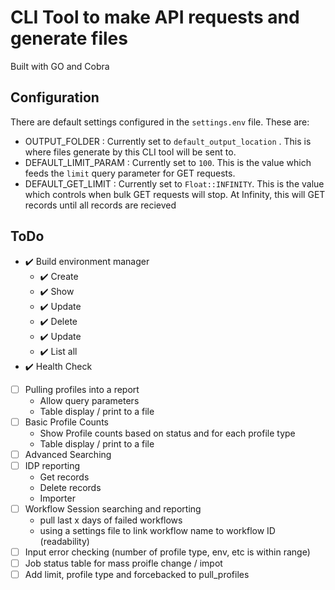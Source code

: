 # CLI Tool to make API requests and generate files

Built with GO and Cobra

## Configuration
There are default settings configured in the `settings.env` file. These are:
- OUTPUT_FOLDER : Currently set to `default_output_location` . This is where files generate by this CLI tool will be sent to.
- DEFAULT_LIMIT_PARAM : Currently set to `100`. This is the value which feeds the `limit` query parameter for GET requests.
- DEFAULT_GET_LIMIT : Currently set to `Float::INFINITY`. This is the value which controls when bulk GET requests will stop. At Infinity, this will GET records until all records are recieved


## ToDo
- :heavy_check_mark: Build environment manager
    - :heavy_check_mark: Create
    - :heavy_check_mark: Show
    - :heavy_check_mark: Update
    - :heavy_check_mark: Delete
    - :heavy_check_mark: Update
    - :heavy_check_mark: List all
- :heavy_check_mark: Health Check
- [ ] Pulling profiles into a report
    - Allow query parameters 
    - Table display / print to a file
- [ ] Basic Profile Counts
    - Show Profile counts based on status and for each profile type
    - Table display / print to a file
- [ ] Advanced Searching
- [ ] IDP reporting
    - Get records
    - Delete records
    - Importer
- [ ] Workflow Session searching and reporting
    - pull last x days of failed workflows 
    - using a settings file to link workflow name to workflow ID (readability)
- [ ] Input error checking (number of profile type, env, etc is within range)
- [ ] Job status table for mass proifle change / impot
- [ ] Add limit, profile type and forcebacked to pull_profiles
